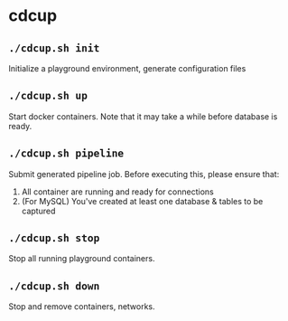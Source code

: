 # cdcup

## `./cdcup.sh init`

Initialize a playground environment, generate configuration files

## `./cdcup.sh up`

Start docker containers. Note that it may take a while before database is ready.

## `./cdcup.sh pipeline`

Submit generated pipeline job. Before executing this, please ensure that:

1. All container are running and ready for connections
2. (For MySQL) You've created at least one database & tables to be captured

## `./cdcup.sh stop`

Stop all running playground containers.

## `./cdcup.sh down`

Stop and remove containers, networks.
